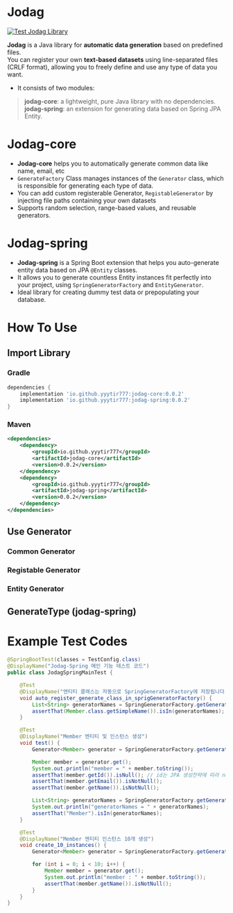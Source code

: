 Jodag
===
[![Test Jodag Library](https://github.com/yyytir777/jodag/actions/workflows/test.yaml/badge.svg?branch=main)](https://github.com/yyytir777/jodag/actions/workflows/test.yaml)

**Jodag** is a Java library for **automatic data generation** based on predefined files. <br>
You can register your own **text-based datasets** using line-separated files (CRLF format), allowing you to freely define and use any type of data you want. <br>
- It consists of two modules:

> **jodag-core**: a lightweight, pure Java library with no dependencies.<br> 
> **jodag-spring**: an extension for generating data based on Spring JPA Entity.


Jodag-core
===
- **Jodag-core** helps you to automatically generate common data like name, email, etc
- `GenerateFactory` Class manages instances of the `Generator` class, which is responsible for generating each type of data.
- You can add custom registerable Generator, `RegistableGenerator` by injecting file paths containing your own datasets
- Supports random selection, range-based values, and reusable generators.


Jodag-spring
===
- **Jodag-spring** is a Spring Boot extension that helps you auto-generate entity data based on JPA `@Entity` classes.
- It allows you to generate countless Entity instances fit perfectly into your project, using `SpringGeneratorFactory` and `EntityGenerator`.
- Ideal library for creating dummy test data or prepopulating your database.

How To Use
===

## Import Library

### Gradle

```groovy
dependencies {
    implementation 'io.github.yyytir777:jodag-core:0.0.2'
    implementation 'io.github.yyytir777:jodag-spring:0.0.2'
}
```

### Maven

```xml
<dependencies>
    <dependency>
        <groupId>io.github.yyytir777</groupId>
        <artifactId>jodag-core</artifactId>
        <version>0.0.2</version>
    </dependency>
    <dependency>
        <groupId>io.github.yyytir777</groupId>
        <artifactId>jodag-spring</artifactId>
        <version>0.0.2</version>
    </dependency>
</dependencies>
```

## Use Generator

### Common Generator


### Registable Generator


### Entity Generator


## GenerateType (jodag-spring)



Example Test Codes
===
```java
@SpringBootTest(classes = TestConfig.class)
@DisplayName("Jodag-Spring 메인 기능 테스트 코드")
public class JodagSpringMainTest {

    @Test
    @DisplayName("엔티티 클래스는 자동으로 SpringGeneratorFactory에 저장됩니다.")
    void auto_register_generate_class_in_sprigGeneratorFactory() {
        List<String> generatorNames = SpringGeneratorFactory.getGeneratorNames();
        assertThat(Member.class.getSimpleName()).isIn(generatorNames);
    }

    @Test
    @DisplayName("Member 엔티티 및 인스턴스 생성")
    void test() {
        Generator<Member> generator = SpringGeneratorFactory.getGenerator(Member.class);

        Member member = generator.get();
        System.out.println("member = " + member.toString());
        assertThat(member.getId()).isNull(); // id는 JPA 생성전략에 따라 null로 설정 (@GeneratedValue(strategy = GenerationType.IDENTITY))
        assertThat(member.getEmail()).isNotNull();
        assertThat(member.getName()).isNotNull();

        List<String> generatorNames = SpringGeneratorFactory.getGeneratorNames();
        System.out.println("generatorNames = " + generatorNames);
        assertThat("Member").isIn(generatorNames);
    }

    @Test
    @DisplayName("Member 엔티티 인스턴스 10개 생성")
    void create_10_instances() {
        Generator<Member> generator = SpringGeneratorFactory.getGenerator(Member.class);

        for (int i = 0; i < 10; i++) {
            Member member = generator.get();
            System.out.println("member : " + member.toString());
            assertThat(member.getName()).isNotNull();
        }
    }
}
```